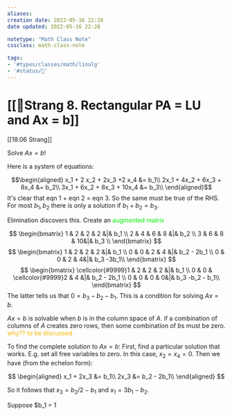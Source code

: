 ```yaml
---
aliases:
creation date: 2022-05-16 22:28
date updated: 2022-05-16 22:28

notetype: "Math Class Note"
cssclass: math-class-note

tags: 
- '#types/classes/math/linalg'
- '#status/🚧'
---
```


# [[🚧Strang 8. Rectangular PA = LU and Ax = b]]
[[18.06 Strang]]

Solve $Ax = b$!

Here is a system of equations:

$$\begin{aligned}
x_1 + 2 x_2 + 2x_3 +2 x_4 &= b_1\\
2x_1 + 4x_2 + 6x_3 + 8x_4 &= b_2\\
3x_1 + 6x_2 + 8x_3 + 10x_4 &= b_3\\
\end{aligned}$$
It's clear that eqn 1 + eqn 2 = eqn 3. So the same must be true of the RHS. For most $b_1, b_2$ there is only a solution if $b_1 + b_2 = b_3$. 

Elimination discovers this. Create an 
<font color=gree>augmented matrix</font>

$$
\begin{bmatrix} 
1 & 2 & 2 & 2 &|& b_1 \\
2 & 4 & 6 & 8 &|& b_2 \\
3 & 6 & 8 & 10&|& b_3 \\
\end{bmatrix}
$$
$$
\begin{bmatrix} 
1 & 2 & 2 & 2 &|& b_1 \\
0 & 0 & 2 & 4 &|& b_2 - 2b_1 \\
0 & 0 & 2 & 4&|& b_3 -3b_1\\
\end{bmatrix}
$$
$$
\begin{bmatrix} 
\cellcolor{#9999}1 & 2 & 2 & 2 &|& b_1 \\
0 & 0 & \cellcolor{#9999}2 & 4 &|& b_2 - 2b_1 \\
0 & 0 & 0 & 0&|& b_3 -b_2 - b_1\\
\end{bmatrix}
$$
The latter tells us that $0 = b_3 - b_2 - b_1$. This is a condition for solving $Ax = b$.

$Ax =b$ is solvable when $b$ is in the column space of $A$. if a combination of columns of $A$ creates zero rows, then some combination of $b$s must be zero. <font color=#F7B801>why?? to be discussed</font>

To find the complete solution to $Ax = b$: First, find a particular solution that works. E.g. set all free variables to zero. In this case, $x_2 = x_4 = 0$. Then we have (from the echelon form): 

$$
\begin{aligned}
x_1 +  2x_3 &= b_1\\
2x_3 &= b_2 - 2b_1\\
\end{aligned}
$$

So it follows that $x_3 = b_2/2 - b_1$ and $x_1 = 3b_1 - b_2$. 

Suppose $b_1 = 1
